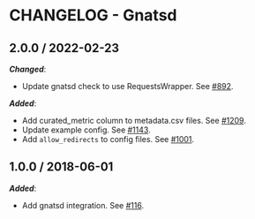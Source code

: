 # CHANGELOG - Gnatsd

## 2.0.0 / 2022-02-23

***Changed***: 

* Update gnatsd check to use RequestsWrapper. See [#892](https://github.com/DataDog/integrations-extras/pull/892).

***Added***: 

* Add curated_metric column to metadata.csv files. See [#1209](https://github.com/DataDog/integrations-extras/pull/1209).
* Update example config. See [#1143](https://github.com/DataDog/integrations-extras/pull/1143).
* Add `allow_redirects` to config files. See [#1001](https://github.com/DataDog/integrations-extras/pull/1001).


## 1.0.0 / 2018-06-01

***Added***: 

* Add gnatsd integration. See [#116](https://github.com/DataDog/integrations-extras/pull/116).

